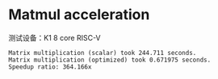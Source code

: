 # Matmul acceleration

测试设备：K1 8 core RISC-V 

```
Matrix multiplication (scalar) took 244.711 seconds.
Matrix multiplication (optimized) took 0.671975 seconds.
Speedup ratio: 364.166x
```
